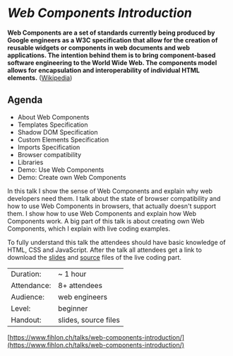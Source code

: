 *Web Components Introduction*
=============================

**Web Components are a set of standards currently being produced by Google engineers as a W3C specification that allow for the creation of reusable widgets or components in web documents and web applications. The intention behind them is to bring component-based software engineering to the World Wide Web. The components model allows for encapsulation and interoperability of individual HTML elements.** ([Wikipedia](https://en.wikipedia.org/wiki/Web_Components))

## Agenda
- About Web Components
- Templates Specification
- Shadow DOM Specification
- Custom Elements Specification
- Imports Specification
- Browser compatibility
- Libraries
- Demo: Use Web Components
- Demo: Create own Web Components

In this talk I show the sense of Web Components and explain why web developers need them. I talk about the state of browser compatibility and how to use Web Components in browsers, that actually doesn't support them. I show how to use Web Components and explain how Web Components work. A big part of this talk is about creating own Web Components, which I explain with live coding examples.

To fully understand this talk the attendees should have basic knowledge of HTML, CSS and JavaScript. After the talk all attendees get a link to download the [slides](slides) and [source](source) files of the live coding part.

|             |                      |
| ----------- | -------------------- |
| Duration:   | ~ 1 hour             |
| Attendance: | 8+ attendees         |
| Audience:   | web engineers        |
| Level:      | beginner             |
| Handout:    | slides, source files |

[https://www.fihlon.ch/talks/web-components-introduction/](https://www.fihlon.ch/talks/web-components-introduction/)
